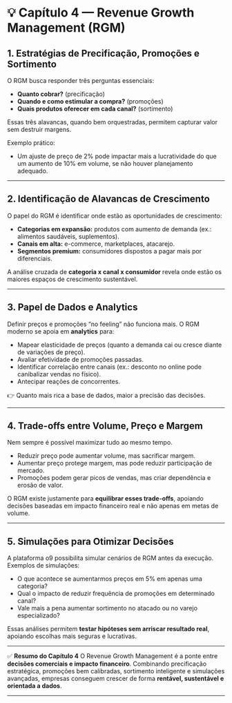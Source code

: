 # 💡 Capítulo 4 — Revenue Growth Management (RGM)

## 1. Estratégias de Precificação, Promoções e Sortimento

O RGM busca responder três perguntas essenciais:

* **Quanto cobrar?** (precificação)
* **Quando e como estimular a compra?** (promoções)
* **Quais produtos oferecer em cada canal?** (sortimento)

Essas três alavancas, quando bem orquestradas, permitem capturar valor sem destruir margens.

Exemplo prático:

* Um ajuste de preço de 2% pode impactar mais a lucratividade do que um aumento de 10% em volume, se não houver planejamento adequado.

---

## 2. Identificação de Alavancas de Crescimento

O papel do RGM é identificar onde estão as oportunidades de crescimento:

* **Categorias em expansão:** produtos com aumento de demanda (ex.: alimentos saudáveis, suplementos).
* **Canais em alta:** e-commerce, marketplaces, atacarejo.
* **Segmentos premium:** consumidores dispostos a pagar mais por diferenciais.

A análise cruzada de **categoria x canal x consumidor** revela onde estão os maiores espaços de crescimento sustentável.

---

## 3. Papel de Dados e Analytics

Definir preços e promoções “no feeling” não funciona mais.
O RGM moderno se apoia em **analytics** para:

* Mapear elasticidade de preços (quanto a demanda cai ou cresce diante de variações de preço).
* Avaliar efetividade de promoções passadas.
* Identificar correlação entre canais (ex.: desconto no online pode canibalizar vendas no físico).
* Antecipar reações de concorrentes.

👉 Quanto mais rica a base de dados, maior a precisão das decisões.

---

## 4. Trade-offs entre Volume, Preço e Margem

Nem sempre é possível maximizar tudo ao mesmo tempo.

* Reduzir preço pode aumentar volume, mas sacrificar margem.
* Aumentar preço protege margem, mas pode reduzir participação de mercado.
* Promoções podem gerar picos de vendas, mas criar dependência e erosão de valor.

O RGM existe justamente para **equilibrar esses trade-offs**, apoiando decisões baseadas em impacto financeiro real e não apenas em metas de volume.

---

## 5. Simulações para Otimizar Decisões

A plataforma o9 possibilita simular cenários de RGM antes da execução.
Exemplos de simulações:

* O que acontece se aumentarmos preços em 5% em apenas uma categoria?
* Qual o impacto de reduzir frequência de promoções em determinado canal?
* Vale mais a pena aumentar sortimento no atacado ou no varejo especializado?

Essas análises permitem **testar hipóteses sem arriscar resultado real**, apoiando escolhas mais seguras e lucrativas.

---

✅ **Resumo do Capítulo 4**
O Revenue Growth Management é a ponte entre **decisões comerciais e impacto financeiro**.
Combinando precificação estratégica, promoções bem calibradas, sortimento inteligente e simulações avançadas, empresas conseguem crescer de forma **rentável, sustentável e orientada a dados**.

---